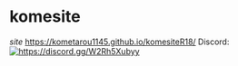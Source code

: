 # komesite
*site*
https://kometarou1145.github.io/komesiteR18/
Discord:<br>
<a href="https://discord.gg/W2Rh5Xubyy"><img src="https://invidget.switchblade.xyz/W2Rh5Xubyy" alt="https://discord.gg/W2Rh5Xubyy"/></a><br>
